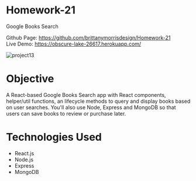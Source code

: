# Homework-21
Google Books Search

Github Page: https://github.com/brittanymorrisdesign/Homework-21 </br>
Live Demo: https://obscure-lake-26617.herokuapp.com/ </br>

![project13](https://user-images.githubusercontent.com/44029053/79924902-0ca50400-8407-11ea-9910-653f3e1d3cd2.png)

# Objective
A React-based Google Books Search app with React components, helper/util functions, an lifecycle methods to query and display books based on user searches. You'll also use Node, Express and MongoDB so that users can save books to review or purchase later.

# Technologies Used
* React.js
* Node.js
* Express
* MongoDB
